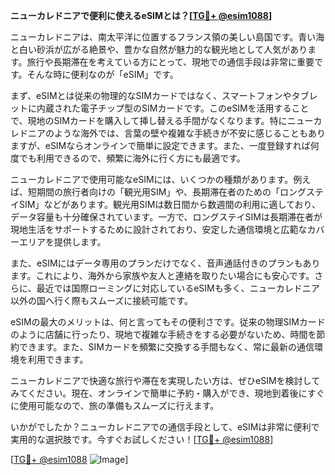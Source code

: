 **ニューカレドニアで便利に使えるeSIMとは？[[TG💪+ @esim1088](https://t.me/s/esim1088)]**

ニューカレドニアは、南太平洋に位置するフランス領の美しい島国です。青い海と白い砂浜が広がる絶景や、豊かな自然が魅力的な観光地として人気があります。旅行や長期滞在を考えている方にとって、現地での通信手段は非常に重要です。そんな時に便利なのが「eSIM」です。

まず、eSIMとは従来の物理的なSIMカードではなく、スマートフォンやタブレットに内蔵された電子チップ型のSIMカードです。このeSIMを活用することで、現地のSIMカードを購入して挿し替える手間がなくなります。特にニューカレドニアのような海外では、言葉の壁や複雑な手続きが不安に感じることもありますが、eSIMならオンラインで簡単に設定できます。また、一度登録すれば何度でも利用できるので、頻繁に海外に行く方にも最適です。

ニューカレドニアで使用可能なeSIMには、いくつかの種類があります。例えば、短期間の旅行者向けの「観光用SIM」や、長期滞在者のための「ロングステイSIM」などがあります。観光用SIMは数日間から数週間の利用に適しており、データ容量も十分確保されています。一方で、ロングステイSIMは長期滞在者が現地生活をサポートするために設計されており、安定した通信環境と広範なカバーエリアを提供します。

また、eSIMにはデータ専用のプランだけでなく、音声通話付きのプランもあります。これにより、海外から家族や友人と連絡を取りたい場合にも安心です。さらに、最近では国際ローミングに対応しているeSIMも多く、ニューカレドニア以外の国へ行く際もスムーズに接続可能です。

eSIMの最大のメリットは、何と言ってもその便利さです。従来の物理SIMカードのように店舗に行ったり、現地で複雑な手続きをする必要がないため、時間を節約できます。また、SIMカードを頻繁に交換する手間もなく、常に最新の通信環境を利用できます。

ニューカレドニアで快適な旅行や滞在を実現したい方は、ぜひeSIMを検討してみてください。現在、オンラインで簡単に予約・購入ができ、現地到着後にすぐに使用可能なので、旅の準備もスムーズに行えます。

いかがでしたか？ニューカレドニアでの通信手段として、eSIMは非常に便利で実用的な選択肢です。今すぐお試しください！[[TG💪+ @esim1088](https://t.me/s/esim1088)]

[[TG💪+ @esim1088](https://t.me/s/esim1088) ![Image](https://i.postimg.cc/Y0z9fWf4/image.png)]
